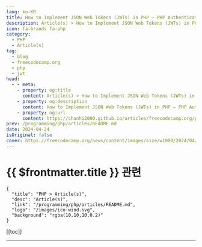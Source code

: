 ```yaml
---
lang: ko-KR
title: How to Implement JSON Web Tokens (JWTs) in PHP – PHP Authentication Tutorial
description: Article(s) > How to Implement JSON Web Tokens (JWTs) in PHP – PHP Authentication Tutorial
icon: fa-brands fa-php
category: 
  - PHP
  - Article(s)
tag: 
  - blog
  - freecodecamp.org
  - php
  - jwt
head:
  - - meta:
    - property: og:title
      content: Article(s) > How to Implement JSON Web Tokens (JWTs) in PHP – PHP Authentication Tutorial
    - property: og:description
      content: How to Implement JSON Web Tokens (JWTs) in PHP – PHP Authentication Tutorial
    - property: og:url
      content: https://chanhi2000.github.io/articles/freecodecamp.org/php-jwt-authentication-implementation.html
prev: /programming/php/articles/README.md
date: 2024-04-24
isOriginal: false
cover: https://freecodecamp.org/news/content/images/size/w1000/2024/04/How-to-Implement-JSON-Web-Tokens-in-PHP-Cover.png
---
```


# {{ $frontmatter.title }} 관련

```component VPCard
{
  "title": "PHP > Article(s)",
  "desc": "Article(s)",
  "link": "/programming/php/articles/README.md",
  "logo": "/images/ico-wind.svg",
  "background": "rgba(10,10,10,0.2)"
}
```

[[toc]]

---

<SiteInfo
  name="How to Implement JSON Web Tokens (JWTs) in PHP – PHP Authentication Tutorial"
  desc="In this guide, we'll explore the process of creating JSON Web Tokens (JWTs) from scratch in PHP, which is a superior and more secure authentication scheme.  By implementing this advanced approach, you'll have a robust and highly secure authentication mechanism that significantly enhances data protection and user authentication. Table..."
  url="https://freecodecamp.org/news/php-jwt-authentication-implementation/"
  logo="https://cdn.freecodecamp.org/universal/favicons/favicon.ico"
  preview="https://freecodecamp.org/news/content/images/size/w1000/2024/04/How-to-Implement-JSON-Web-Tokens-in-PHP-Cover.png"/>

<!-- TODO: 작성 -->

